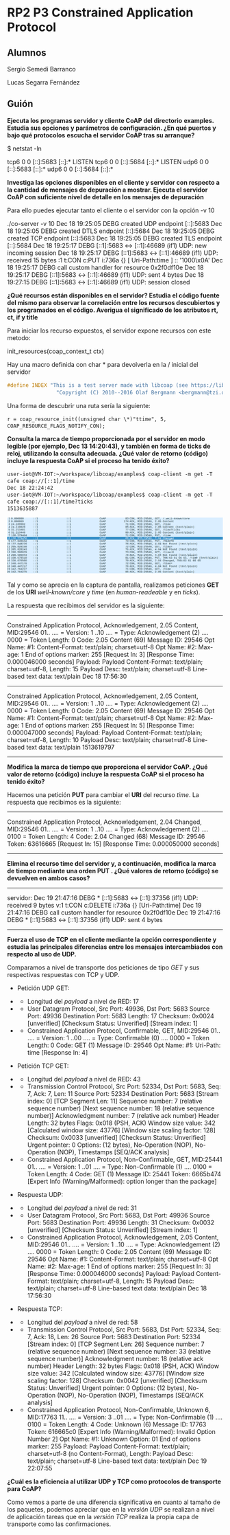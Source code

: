 # RP2 P3 Constrained Application Protocol

## Alumnos

Sergio Semedi Barranco

Lucas Segarra Fernández

## Guión

__Ejecuta los programas servidor y cliente CoAP del directorio__
__examples.__
__Estudia sus opciones y parámetros de configuración. ¿En qué puertos y bajo qué protocolos__
__escucha el servidor CoAP tras su arranque?__

$ netstat -ln

tcp6       0      0 [::]:5683               [::]:*                  LISTEN
tcp6       0      0 [::]:5684               [::]:*                  LISTEN
udp6       0      0 [::]:5683               [::]:*
udp6       0      0 [::]:5684               [::]:*

**Investiga las opciones disponibles en el cliente y servidor con respecto a la cantidad
de mensajes de depuración a mostrar. Ejecuta el servidor CoAP con suficiente nivel
de detalle en los mensajes de depuración**

Para ello puedes ejecutar tanto el cliente o el servidor con la opción -v 10

./co-server -v 10
Dec 18 19:25:05 DEBG created UDP endpoint [::]:5683
Dec 18 19:25:05 DEBG created DTLS  endpoint [::]:5684
Dec 18 19:25:05 DEBG created TCP endpoint [::]:5683
Dec 18 19:25:05 DEBG created TLS endpoint [::]:5684
Dec 18 19:25:17 DEBG   [::1]:5683 <-> [::1]:46689 (if1) UDP: new incoming session
Dec 18 19:25:17 DEBG   [::1]:5683 <-> [::1]:46689 (if1) UDP: received 15 bytes
:1 t:CON c:PUT i:736a {} [ Uri-Path:time ] :: '1000\x0A'
Dec 18 19:25:17 DEBG call custom handler for resource 0x2f0df10e
Dec 18 19:25:17 DEBG   [::1]:5683 <-> [::1]:46689 (if1) UDP: sent 4 bytes
Dec 18 19:27:15 DEBG  [::1]:5683 <-> [::1]:46689 (if1) UDP: session closed

**¿Qué recursos están disponibles en el servidor? Estudia el código fuente del mismo
para observar la correlación entre los recursos descubiertos y los programados en el
código. Averigua el significado de los atributos rt, ct, if y title**

Para iniciar los recurso expuestos, el servidor expone recursos con este metodo:

init_resources(coap_context_t ctx)

Hay una macro definida con char * para devolverla en la / inicial del servidor

```C
#define INDEX "This is a test server made with libcoap (see https://libcoap.net)\n" \
                "Copyright (C) 2010--2016 Olaf Bergmann <bergmann@tzi.org>\n\n"
```

Una forma de descubrir una ruta sería la siguiente:

    r = coap_resource_init((unsigned char \*)"ttime", 5, COAP_RESOURCE_FLAGS_NOTIFY_CON);

**Consulta la marca de tiempo proporcionada por el servidor en modo legible (por ejemplo, Dec 13 14:20:43), y también en forma de ticks de reloj, utilizando la consulta adecuada. ¿Qué valor de retorno (código) incluye la respuesta CoAP si el proceso
ha tenido éxito?**

    user-iot@VM-IOT:~/workspace/libcoap/examples$ coap-client -m get -T cafe coap://[::1]/time
    Dec 18 22:24:42
    user-iot@VM-IOT:~/workspace/libcoap/examples$ coap-client -m get -T cafe coap://[::1]/time?ticks
    1513635887

![WireSharkScreenShot](coap1.png)

Tal y como se aprecia en la captura de pantalla, realizamos peticiones **GET** de los **URI** *well-known/core* y *time* (en *human-readeable* y en *ticks*).

La respuesta que recibimos del servidor es la siguiente:

***
Constrained Application Protocol, Acknowledgement, 2.05 Content, MID:29546
    01.. .... = Version: 1
    ..10 .... = Type: Acknowledgement (2)
    .... 0000 = Token Length: 0
    Code: 2.05 Content (69)
    Message ID: 29546
    Opt Name: #1: Content-Format: text/plain; charset=utf-8
    Opt Name: #2: Max-age: 1
    End of options marker: 255
    [Request In: 3]
    [Response Time: 0.000046000 seconds]
    Payload: Payload Content-Format: text/plain; charset=utf-8, Length: 15
        Payload Desc: text/plain; charset=utf-8
        Line-based text data: text/plain
            Dec 18 17:56:30

***
Constrained Application Protocol, Acknowledgement, 2.05 Content, MID:29546
    01.. .... = Version: 1
    ..10 .... = Type: Acknowledgement (2)
    .... 0000 = Token Length: 0
    Code: 2.05 Content (69)
    Message ID: 29546
    Opt Name: #1: Content-Format: text/plain; charset=utf-8
    Opt Name: #2: Max-age: 1
    End of options marker: 255
    [Request In: 5]
    [Response Time: 0.000047000 seconds]
    Payload: Payload Content-Format: text/plain; charset=utf-8, Length: 10
        Payload Desc: text/plain; charset=utf-8
        Line-based text data: text/plain
            1513619797

***

**Modifica la marca de tiempo que proporciona el servidor CoAP. ¿Qué valor de retorno (código) incluye la respuesta CoAP si el proceso ha tenido éxito?**

Hacemos una petición **PUT** para cambiar el **URI** del recurso *time*. La respuesta que recibimos  es la siguiente:

***

Constrained Application Protocol, Acknowledgement, 2.04 Changed, MID:29546
    01.. .... = Version: 1
    ..10 .... = Type: Acknowledgement (2)
    .... 0100 = Token Length: 4
    Code: 2.04 Changed (68)
    Message ID: 29546
    Token: 63616665
    [Request In: 15]
    [Response Time: 0.000050000 seconds]

***

**Elimina el recurso time del servidor y, a continuación, modifica la marca de tiempo
mediante una orden PUT . ¿Qué valores de retorno (código) se devuelven en ambos
casos?**

***

servidor:
Dec 19 21:47:16 DEBG *  [::1]:5683 <-> [::1]:37356 (if1) UDP: received 9 bytes
v:1 t:CON c:DELETE i:736a {} [Uri-Path:time]
Dec 19 21:47:16 DEBG call custom handler for resource 0x2f0df10e
Dec 19 21:47:16 DEBG *  [::1]:5683 <-> [::1]:37356 (if1) UDP: sent 4 bytes

***

**Fuerza el uso de TCP en el cliente mediante la opción correspondiente y estudia las principales diferencias entre los mensajes intercambiados con respecto al uso de UDP.**

Comparamos a nivel de transporte dos peticiones de tipo *GET* y sus respectivas respuestas con TCP y UDP.

+ Petición UDP GET:

+ + Longitud del *payload* a nivel de RED: 17

+ + User Datagram Protocol, Src Port: 49936, Dst Port: 5683
    Source Port: 49936
    Destination Port: 5683
    Length: 17
    Checksum: 0x0024 [unverified]
    [Checksum Status: Unverified]
    [Stream index: 1]

+ + Constrained Application Protocol, Confirmable, GET, MID:29546
    01.. .... = Version: 1
    ..00 .... = Type: Confirmable (0)
    .... 0000 = Token Length: 0
    Code: GET (1)
    Message ID: 29546
    Opt Name: #1: Uri-Path: time
    [Response In: 4]

+ Petición TCP GET:

+ + Longitud del *payload* a nivel de RED: 43

+ + Transmission Control Protocol, Src Port: 52334, Dst Port: 5683, Seq: 7, Ack: 7, Len: 11
    Source Port: 52334
    Destination Port: 5683
    [Stream index: 0]
    [TCP Segment Len: 11]
    Sequence number: 7    (relative sequence number)
    [Next sequence number: 18    (relative sequence number)]
    Acknowledgment number: 7    (relative ack number)
    Header Length: 32 bytes
    Flags: 0x018 (PSH, ACK)
    Window size value: 342
    [Calculated window size: 43776]
    [Window size scaling factor: 128]
    Checksum: 0x0033 [unverified]
    [Checksum Status: Unverified]
    Urgent pointer: 0
    Options: (12 bytes), No-Operation (NOP), No-Operation (NOP), Timestamps
    [SEQ/ACK analysis]

+ + Constrained Application Protocol, Non-Confirmable, GET, MID:25441
    01.. .... = Version: 1
    ..01 .... = Type: Non-Confirmable (1)
    .... 0100 = Token Length: 4
    Code: GET (1)
    Message ID: 25441
    Token: 6665b474
    [Expert Info (Warning/Malformed): option longer than the package]

+ Respuesta UDP:

+ + Longitud del *payload* a nivel de red: 31

+ + User Datagram Protocol, Src Port: 5683, Dst Port: 49936
    Source Port: 5683
    Destination Port: 49936
    Length: 31
    Checksum: 0x0032 [unverified]
    [Checksum Status: Unverified]
    [Stream index: 1]

+ + Constrained Application Protocol, Acknowledgement, 2.05 Content, MID:29546
    01.. .... = Version: 1
    ..10 .... = Type: Acknowledgement (2)
    .... 0000 = Token Length: 0
    Code: 2.05 Content (69)
    Message ID: 29546
    Opt Name: #1: Content-Format: text/plain; charset=utf-8
    Opt Name: #2: Max-age: 1
    End of options marker: 255
    [Request In: 3]
    [Response Time: 0.000046000 seconds]
    Payload: Payload Content-Format: text/plain; charset=utf-8, Length: 15
        Payload Desc: text/plain; charset=utf-8
        Line-based text data: text/plain
            Dec 18 17:56:30

+ Respuesta TCP:

+ + Longitud del *payload* a nivel de red: 58

+ + Transmission Control Protocol, Src Port: 5683, Dst Port: 52334, Seq: 7, Ack: 18, Len: 26
    Source Port: 5683
    Destination Port: 52334
    [Stream index: 0]
    [TCP Segment Len: 26]
    Sequence number: 7    (relative sequence number)
    [Next sequence number: 33    (relative sequence number)]
    Acknowledgment number: 18    (relative ack number)
    Header Length: 32 bytes
    Flags: 0x018 (PSH, ACK)
    Window size value: 342
    [Calculated window size: 43776]
    [Window size scaling factor: 128]
    Checksum: 0x0042 [unverified]
    [Checksum Status: Unverified]
    Urgent pointer: 0
    Options: (12 bytes), No-Operation (NOP), No-Operation (NOP), Timestamps
    [SEQ/ACK analysis]

+ + Constrained Application Protocol, Non-Confirmable, Unknown 6, MID:17763
    11.. .... = Version: 3
    ..01 .... = Type: Non-Confirmable (1)
    .... 0100 = Token Length: 4
    Code: Unknown (6)
    Message ID: 17763
    Token: 616665c0
    [Expert Info (Warning/Malformed): Invalid Option Number 2]
    Opt Name: #1: Unknown Option: 01
    End of options marker: 255
    Payload: Payload Content-Format: text/plain; charset=utf-8 (no Content-Format), Length:
        Payload Desc: text/plain; charset=utf-8
        Line-based text data: text/plain
            Dec 19 22:07:55

**¿Cuál es la eficiencia al utilizar UDP y TCP como protocolos de transporte para CoAP?**

Como vemos a parte de una diferencia significativa en cuanto al tamaño de los paquetes, podemos apreciar que en la *versión UDP* se realizan a nivel de aplicación tareas que en la *versión TCP* realiza la propia capa de transporte como las confirmaciones.

